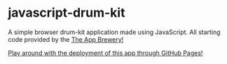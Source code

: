 # javascript-drum-kit

A simple browser drum-kit application made using JavaScript. All starting code provided by the [The App Brewery!](https://www.appbrewery.co/)

[Play around with the deployment of this app through GitHub Pages!](https://mother426.github.io/javascript-drum-kit/)
